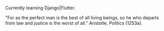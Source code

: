 Currently learning Django|Flutter.

"For as the perfect man is the best of all living beings, so he who departs from law and justice is the worst of all." Aristotle, Politics (1253a).

